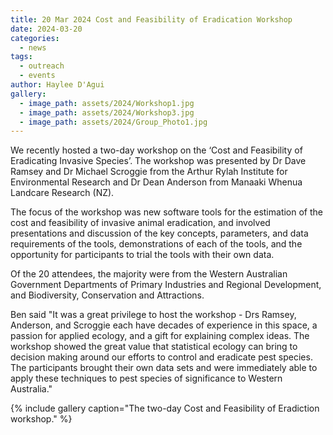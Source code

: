 ```yaml
---
title: 20 Mar 2024 Cost and Feasibility of Eradication Workshop
date: 2024-03-20
categories:
  - news
tags:
  - outreach
  - events
author: Haylee D'Agui
gallery:
  - image_path: assets/2024/Workshop1.jpg
  - image_path: assets/2024/Workshop3.jpg
  - image_path: assets/2024/Group_Photo1.jpg
---
```


We recently hosted a two-day workshop on the ‘Cost and Feasibility of Eradicating Invasive Species’. The workshop was presented by Dr Dave Ramsey and Dr Michael Scroggie from the Arthur Rylah Institute for Environmental Research and Dr Dean Anderson from Manaaki Whenua Landcare Research (NZ). 

The focus of the workshop was new software tools for the estimation of the cost and feasibility of invasive animal eradication, and involved presentations and discussion of the key concepts, parameters, and data requirements of the tools, demonstrations of each of the tools, and the opportunity for participants to trial the tools with their own data.
 
Of the 20 attendees, the majority were from the Western Australian Government Departments of Primary Industries and Regional Development, and Biodiversity, Conservation and Attractions.
 
Ben said "It was a great privilege to host the workshop - Drs Ramsey, Anderson, and Scroggie each have decades of experience in this space, a passion for applied ecology, and a gift for explaining complex ideas.  The workshop showed the great value that statistical ecology can bring to decision making around our efforts to control and eradicate pest species.  The participants brought their own data sets and were immediately able to apply these techniques to pest species of significance to Western Australia." 


{% include gallery caption="The two-day Cost and Feasibility of Eradiction workshop." %}